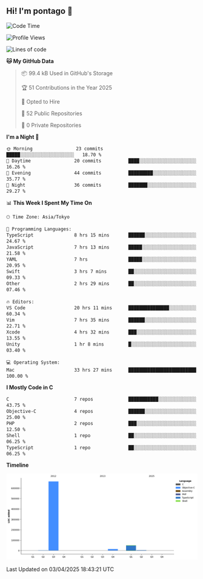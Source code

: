 ## Hi! I'm pontago 👋

<!--START_SECTION:waka-->
![Code Time](http://img.shields.io/badge/Code%20Time-107%20hrs%2020%20mins-blue)

![Profile Views](http://img.shields.io/badge/Profile%20Views-1-blue)

![Lines of code](https://img.shields.io/badge/From%20Hello%20World%20I%27ve%20Written-734.1%20thousand%20lines%20of%20code-blue)

**🐱 My GitHub Data** 

> 📦 99.4 kB Used in GitHub's Storage 
 > 
> 🏆 51 Contributions in the Year 2025
 > 
> 💼 Opted to Hire
 > 
> 📜 52 Public Repositories 
 > 
> 🔑 0 Private Repositories 
 > 
**I'm a Night 🦉** 

```text
🌞 Morning                23 commits          █████░░░░░░░░░░░░░░░░░░░░   18.70 % 
🌆 Daytime                20 commits          ████░░░░░░░░░░░░░░░░░░░░░   16.26 % 
🌃 Evening                44 commits          █████████░░░░░░░░░░░░░░░░   35.77 % 
🌙 Night                  36 commits          ███████░░░░░░░░░░░░░░░░░░   29.27 % 
```


📊 **This Week I Spent My Time On** 

```text
🕑︎ Time Zone: Asia/Tokyo

💬 Programming Languages: 
TypeScript               8 hrs 15 mins       ██████░░░░░░░░░░░░░░░░░░░   24.67 % 
JavaScript               7 hrs 13 mins       █████░░░░░░░░░░░░░░░░░░░░   21.58 % 
YAML                     7 hrs               █████░░░░░░░░░░░░░░░░░░░░   20.95 % 
Swift                    3 hrs 7 mins        ██░░░░░░░░░░░░░░░░░░░░░░░   09.33 % 
Other                    2 hrs 29 mins       ██░░░░░░░░░░░░░░░░░░░░░░░   07.46 % 

🔥 Editors: 
VS Code                  20 hrs 11 mins      ███████████████░░░░░░░░░░   60.34 % 
Vim                      7 hrs 35 mins       ██████░░░░░░░░░░░░░░░░░░░   22.71 % 
Xcode                    4 hrs 32 mins       ███░░░░░░░░░░░░░░░░░░░░░░   13.55 % 
Unity                    1 hr 8 mins         █░░░░░░░░░░░░░░░░░░░░░░░░   03.40 % 

💻 Operating System: 
Mac                      33 hrs 27 mins      █████████████████████████   100.00 % 
```

**I Mostly Code in C** 

```text
C                        7 repos             ███████████░░░░░░░░░░░░░░   43.75 % 
Objective-C              4 repos             ██████░░░░░░░░░░░░░░░░░░░   25.00 % 
PHP                      2 repos             ███░░░░░░░░░░░░░░░░░░░░░░   12.50 % 
Shell                    1 repo              ██░░░░░░░░░░░░░░░░░░░░░░░   06.25 % 
TypeScript               1 repo              ██░░░░░░░░░░░░░░░░░░░░░░░   06.25 % 
```



**Timeline**

![Lines of Code chart](https://raw.githubusercontent.com/pontago/pontago/main/assets/bar_graph.png)


 Last Updated on 03/04/2025 18:43:21 UTC
<!--END_SECTION:waka-->
